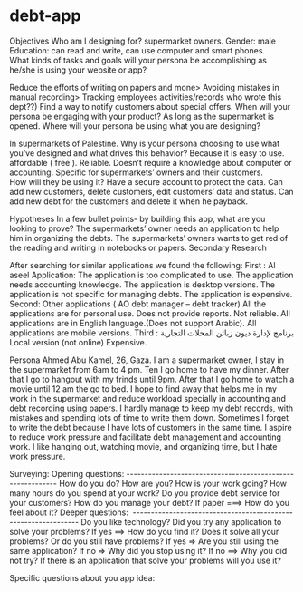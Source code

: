 # debt-app
Objectives
Who am I designing for?
supermarket owners.
Gender: male
Education: can read and write, can use computer and smart phones.
What kinds of tasks and goals will your persona be accomplishing as he/she is using your website or app?

Reduce the efforts of writing on papers and mone>
Avoiding mistakes in manual recording>
Tracking employees activities/records who wrote this dept??)
Find a way to notify customers about special offers.
When will your persona be engaging with your product?
As long as the supermarket is opened.
Where will your persona be using what you are designing?

In supermarkets of Palestine.
Why is your persona choosing to use what you’ve designed and what drives this behavior?
Because it is easy to use.
affordable ( free ).
Reliable.
Doesn’t require a knowledge about computer or accounting.
Specific for supermarkets’ owners and their customers.
How will they be using it?
Have a secure account to protect the data.
Can add new customers, delete customers, edit customers’ data and status.
Can add new debt for the customers and delete it when he payback.

 Hypotheses
In a few bullet points- by building this app, what are you looking to prove?
The supermarkets’ owner needs an application to help him in organizing the debts.
The supermarkets’ owners wants to get red of the reading and writing in notebooks or papers.
Secondary Research

After searching for similar applications we found the following:
First : Al aseel Application:
The application is too complicated to use.
The application needs accounting knowledge.
The application is desktop versions.
The application is not specific for managing debts.
The application is expensive.
Second: Other applications ( AO debt manager – debt tracker)
All the applications are for personal use.
Does not provide reports.
Not reliable.
All applications are in English language.(Does not support Arabic).
All applications are mobile versions.
Third :
برنامج لإدارة ديون زبائن المحلات التجارية
Local version (not online)
Expensive.

Persona
Ahmed Abu Kamel, 26, Gaza.
I am a supermarket owner, I stay in the supermarket from 6am to 4 pm. Ten I go home to have my dinner. After that I go to hangout with my frinds until 9pm. After that I go home to watch a movie until 12 am the go to bed.
I hope to find away that helps me in my work in the supermarket and reduce workload specially in accounting and debt recording using papers. I hardly manage to keep my debt records, with mistakes and spending lots of time to write them down.
Sometimes I forget to write the debt because I have lots of customers in the same time.
I aspire to reduce work pressure and facilitate debt management and accounting work.
I like hanging out, watching movie, and organizing time, but I hate work pressure.


Surveying:
Opening questions: -----------------------------------------------------------
How do you do? How are you?
How is your work going?
How many hours do you spend at your work?
Do you provide debt service for your customers?
How do you manage your debt?
If paper ===> How do you feel about it?
Deeper questions:  ---------------------------------------------------------------
Do you like technology?
Did you try any application to solve your problems?
If yes ==> How do you find it? Does it solve all your problems? Or do you still have problems?
If yes => Are you still using the same application?
If no => Why did you stop using it?
If no ==> Why you did not try?
If there is an application that solve your problems will you use it?

Specific questions about you app idea: 
